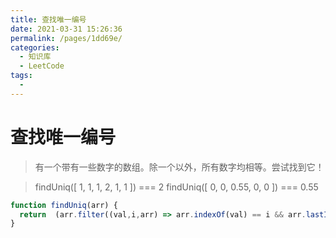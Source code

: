 ```yaml
---
title: 查找唯一编号
date: 2021-03-31 15:26:36
permalink: /pages/1dd69e/
categories:
  - 知识库
  - LeetCode
tags:
  - 
---
```


# 查找唯一编号

> 有一个带有一些数字的数组。除一个以外，所有数字均相等。尝试找到它！

> findUniq([ 1, 1, 1, 2, 1, 1 ]) === 2 findUniq([ 0, 0, 0.55, 0, 0 ]) === 0.55

```javascript
function findUniq(arr) {
  return  (arr.filter((val,i,arr) => arr.indexOf(val) == i && arr.lastIndexOf(val) == i))[0]
}

```